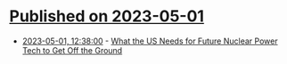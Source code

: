 # [Published on 2023-05-01](index.md)

* [2023-05-01, 12:38:00](https://soylentnews.org/article.pl?sid=23/04/30/1359258&from=rss) - [What the US Needs for Future Nuclear Power Tech to Get Off the Ground](https://soylentnews.org/article.pl?sid=23/04/30/1359258&from=rss)
